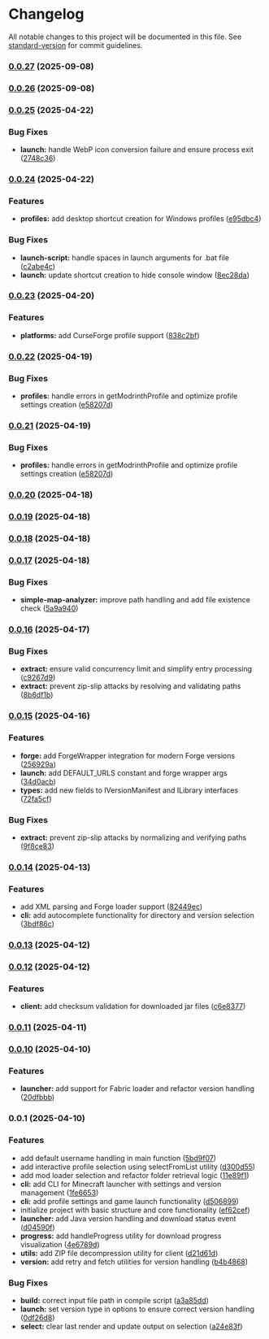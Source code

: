 # Changelog

All notable changes to this project will be documented in this file. See [standard-version](https://github.com/conventional-changelog/standard-version) for commit guidelines.

### [0.0.27](https://github.com/holmhub/create-mcprofile/compare/v0.0.25...v0.0.27) (2025-09-08)

### [0.0.26](https://github.com/holmhub/create-mcprofile/compare/v0.0.25...v0.0.26) (2025-09-08)

### [0.0.25](https://github.com/holmhub/create-mcprofile/compare/v0.0.24...v0.0.25) (2025-04-22)


### Bug Fixes

* **launch:** handle WebP icon conversion failure and ensure process exit ([2748c36](https://github.com/holmhub/create-mcprofile/commit/2748c3651eeb3b3d82579b34475231ceaabdc57c))

### [0.0.24](https://github.com/holmhub/create-mcprofile/compare/v0.0.23...v0.0.24) (2025-04-22)


### Features

* **profiles:** add desktop shortcut creation for Windows profiles ([e95dbc4](https://github.com/holmhub/create-mcprofile/commit/e95dbc44d1eb2a3eb58e136efc2660afc6b7f602))


### Bug Fixes

* **launch-script:** handle spaces in launch arguments for .bat file ([c2abe4c](https://github.com/holmhub/create-mcprofile/commit/c2abe4cdddae1a07ccf716fbb4a480fddf264740))
* **launch:** update shortcut creation to hide console window ([8ec28da](https://github.com/holmhub/create-mcprofile/commit/8ec28da86c47d953757de22c9a4970a9245652f5))

### [0.0.23](https://github.com/holmhub/create-mcprofile/compare/v0.0.22...v0.0.23) (2025-04-20)


### Features

* **platforms:** add CurseForge profile support ([838c2bf](https://github.com/holmhub/create-mcprofile/commit/838c2bffb01a17783709a679216f0cab5577bd5c))

### [0.0.22](https://github.com/holmhub/create-mcprofile/compare/v0.0.20...v0.0.22) (2025-04-19)


### Bug Fixes

* **profiles:** handle errors in getModrinthProfile and optimize profile settings creation ([e58207d](https://github.com/holmhub/create-mcprofile/commit/e58207d27683cf7387da4bdb408d01af3dea8a0b))

### [0.0.21](https://github.com/holmhub/create-mcprofile/compare/v0.0.20...v0.0.21) (2025-04-19)


### Bug Fixes

* **profiles:** handle errors in getModrinthProfile and optimize profile settings creation ([e58207d](https://github.com/holmhub/create-mcprofile/commit/e58207d27683cf7387da4bdb408d01af3dea8a0b))

### [0.0.20](https://github.com/holmhub/create-mcprofile/compare/v0.0.19...v0.0.20) (2025-04-18)

### [0.0.19](https://github.com/holmhub/create-mcprofile/compare/v0.0.18...v0.0.19) (2025-04-18)

### [0.0.18](https://github.com/holmhub/create-mcprofile/compare/v0.0.17...v0.0.18) (2025-04-18)

### [0.0.17](https://github.com/holmhub/create-mcprofile/compare/v0.0.16...v0.0.17) (2025-04-18)


### Bug Fixes

* **simple-map-analyzer:** improve path handling and add file existence check ([5a9a940](https://github.com/holmhub/create-mcprofile/commit/5a9a940c9f98a91123f6768b0a97fbaac1196c22))

### [0.0.16](https://github.com/holmityd/create-mcprofile/compare/v0.0.15...v0.0.16) (2025-04-17)


### Bug Fixes

* **extract:** ensure valid concurrency limit and simplify entry processing ([c9267d9](https://github.com/holmityd/create-mcprofile/commit/c9267d9cc8825c027790fe0120105121b8986116))
* **extract:** prevent zip-slip attacks by resolving and validating paths ([8b6df1b](https://github.com/holmityd/create-mcprofile/commit/8b6df1b49e86bf70974388d7108c926939d96cd5))

### [0.0.15](https://github.com/holmityd/create-mcprofile/compare/v0.0.14...v0.0.15) (2025-04-16)


### Features

* **forge:** add ForgeWrapper integration for modern Forge versions ([256929a](https://github.com/holmityd/create-mcprofile/commit/256929abe8cac9ae1e1cdc13a8a2c91bace9f7d6))
* **launch:** add DEFAULT_URLS constant and forge wrapper args ([34d0acb](https://github.com/holmityd/create-mcprofile/commit/34d0acb578c09845598a5ed5368ec5b6dbb29438))
* **types:** add new fields to IVersionManifest and ILibrary interfaces ([72fa5cf](https://github.com/holmityd/create-mcprofile/commit/72fa5cf7645ec97e57d20880ea0725161b7a430c))


### Bug Fixes

* **extract:** prevent zip-slip attacks by normalizing and verifying paths ([9f8ce83](https://github.com/holmityd/create-mcprofile/commit/9f8ce83086a92633c2b1a408349a433303a0338c))

### [0.0.14](https://github.com/holmityd/create-mcprofile/compare/v0.0.13...v0.0.14) (2025-04-13)


### Features

* add XML parsing and Forge loader support ([82449ec](https://github.com/holmityd/create-mcprofile/commit/82449ec2fce7201085fb2a199d52c29b576b5276))
* **cli:** add autocomplete functionality for directory and version selection ([3bdf86c](https://github.com/holmityd/create-mcprofile/commit/3bdf86c5cef791a24b28dc0e75bac345d2892256))

### [0.0.13](https://github.com/holmityd/create-mcprofile/compare/v0.0.12...v0.0.13) (2025-04-12)

### [0.0.12](https://github.com/holmityd/create-mcprofile/compare/v0.0.11...v0.0.12) (2025-04-12)


### Features

* **client:** add checksum validation for downloaded jar files ([c6e8377](https://github.com/holmityd/create-mcprofile/commit/c6e837712554cf1d0a69347fdddf24039d087c7b))

### [0.0.11](https://github.com/holmityd/create-mcprofile/compare/v0.0.10...v0.0.11) (2025-04-11)

### [0.0.10](https://github.com/holmityd/create-mcprofile/compare/v0.0.9...v0.0.10) (2025-04-10)


### Features

* **launcher:** add support for Fabric loader and refactor version handling ([20dfbbb](https://github.com/holmityd/create-mcprofile/commit/20dfbbb13eef678172d1ca8ee7c1a38e9ea428f5))

### 0.0.1 (2025-04-10)

### Features

* add default username handling in main function ([5bd9f07](https://github.com/holmityd/create-mcprofile/commit/5bd9f075a6b2493d329468812be5d1fc518889af))
* add interactive profile selection using selectFromList utility ([d300d55](https://github.com/holmityd/create-mcprofile/commit/d300d55826087ca1bc345830a4ffeed129f1caed))
* add mod loader selection and refactor folder retrieval logic ([11e89f1](https://github.com/holmityd/create-mcprofile/commit/11e89f103bea961e49d511f866544bb62e0cccc8))
* **cli:** add CLI for Minecraft launcher with settings and version management ([1fe6653](https://github.com/holmityd/create-mcprofile/commit/1fe6653dd1f54c3332759a0482d338dfc39d42b3))
* **cli:** add profile settings and game launch functionality ([d506899](https://github.com/holmityd/create-mcprofile/commit/d506899778368bba4196b6f4c2aa1f9d1db134d6))
* initialize project with basic structure and core functionality ([ef62cef](https://github.com/holmityd/create-mcprofile/commit/ef62cef0a483c4fed7615ddd93c7734c5e57e2b1))
* **launcher:** add Java version handling and download status event ([d04590f](https://github.com/holmityd/create-mcprofile/commit/d04590f73d2b35585977f7e6401d25da98d4f1cd))
* **progress:** add handleProgress utility for download progress visualization ([4e6789d](https://github.com/holmityd/create-mcprofile/commit/4e6789dd17083ea82509bc51713038281d604505))
* **utils:** add ZIP file decompression utility for client ([d21d61d](https://github.com/holmityd/create-mcprofile/commit/d21d61d1d53f0fe68a9d46437d59887c1bb84c66))
* **version:** add retry and fetch utilities for version handling ([b4b4868](https://github.com/holmityd/create-mcprofile/commit/b4b486838fac9fd23501bc4dd34364ecbc8d2b58))


### Bug Fixes

* **build:** correct input file path in compile script ([a3a85dd](https://github.com/holmityd/create-mcprofile/commit/a3a85dd3c15842a18b414e059ec1e4af6fdcb644))
* **launch:** set version type in options to ensure correct version handling ([0df26d8](https://github.com/holmityd/create-mcprofile/commit/0df26d8ea1298cb41a639fb906641b0604f2c1fc))
* **select:** clear last render and update output on selection ([a24e83f](https://github.com/holmityd/create-mcprofile/commit/a24e83ff37d2b7f998a2e838da2a59b5fe3dfed1))
